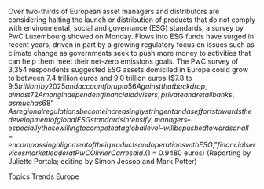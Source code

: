 Over two-thirds of European asset managers and distributors are considering halting the launch or distribution of products that do not comply with environmental, social and governance (ESG) standards, a survey by PwC Luxembourg showed on Monday.
Flows into ESG funds have surged in recent years, driven in part by a growing regulatory focus on issues such as climate change as governments seek to push more money to activities that can help them meet their net-zero emissions goals.
The PwC survey of 3,354 respondents suggested ESG assets domiciled in Europe could grow to between 7.4 trillion euros and 9.0 trillion euros ($7.8 to $9.5 trillion) by 2025 and account for up to 56% of total European mutual fund assets, against 37% at the end of last year.
Against that backdrop, almost 72% of European asset managers were willing to halt all non-ESG product launches, with more than 60% planning to do so by the end of 2024, PwC wrote in its report, adding it foresaw long-term challenges for asset managers that maintain a hybrid ESG/non-ESG product range as the shift materializes.
Among independent financial advisers, private and retail banks, as much as 68% plan to cease their distribution of non-ESG products altogether, of which over half intend to do so within the coming two years, the survey showed.
“As regional regulations become increasingly stringent and as efforts towards the development of global ESG standards intensify, managers – especially those willing to compete at a global level – will be pushed towards an all-encompassing alignment of their products and operations with ESG,” financial services market leader at PwC Olivier Carre said.
($1 = 0.9480 euros)
(Reporting by Juliette Portala; editing by Simon Jessop and Mark Potter)

Topics
Trends
Europe
